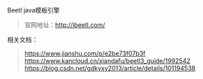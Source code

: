 Beetl java模板引擎

> 官网地址：http://ibeetl.com/

相关文档：
> https://www.jianshu.com/p/e2be73f07b3f
> https://www.kancloud.cn/xiandafu/beetl3_guide/1992542
> https://blog.csdn.net/gdkyxy2013/article/details/101194538